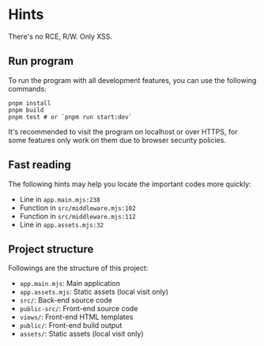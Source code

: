 # Hints

There's no RCE, R/W. Only XSS.

## Run program

To run the program with all development features, you can use the following commands:

```shell
pnpm install
pnpm build
pnpm test # or `pnpm run start:dev`
```

It's recommended to visit the program on localhost or over HTTPS, for some features only work on them due to browser security policies.

## Fast reading

The following hints may help you locate the important codes more quickly:

- Line in `app.main.mjs:238`
- Function in `src/middleware.mjs:102`
- Function in `src/middleware.mjs:112`
- Line in `app.assets.mjs:32`

## Project structure

Followings are the structure of this project:

- `app.main.mjs`: Main application
- `app.assets.mjs`: Static assets (local visit only)
- `src/`: Back-end source code
- `public-src/`: Front-end source code
- `views/`: Front-end HTML templates
- `public/`: Front-end build output
- `assets/`: Static assets (local visit only)
